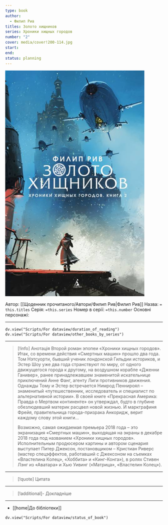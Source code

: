 ```yaml
---
type: book
author:
  - Филип Рив
titles: Золото хищников
series: Хроники хищных городов
number: "2"
cover: media/cover!200-114.jpg
start:
end:
status: planning
---
```

![cover|200](media/cover!200-114.jpg)

Автор: [[Щоденник прочитаного/Автори/Филип Рив|Филип Рив]]
Назва: `= this.titles`
Серія:  `=this.series`
Номер в серії: `=this.number`
Основні персонажі:

---
```dataviewjs
dv.view("Scripts/For dataview/duration_of_reading")
dv.view("Scripts/For dataview/other_books_by_series")
```

---
>[!info] Анотація
>Второй роман эпопеи «Хроники хищных городов». Итак, со времени действия «Смертных машин» прошло два года. Том Нэтсуорти, бывший ученик лондонской Гильдии историков, и Эстер Шоу уже два года странствуют по миру, от одного движущегося города к другому, на воздушном корабле «Дженни Ганивер», ранее принадлежавшем знаменитой искательнице приключений Анне Фанг, агенту Лиги противников движения. Однажды Тому и Эстер встречается Нимрод Пеннироял – знаменитый «путешественник, исследователь и специалист по альтернативной истории». В своей книге «Прекрасная Америка: Правда о Мертвом континенте» он утверждал, будто в глубине обезлюдевший материк расцвел новой жизнью. И маркграфиня Фрейя, правительница города-призрака Анкоридж, верит каждому слову этой книги…
>
>Возможно, самая ожидаемая премьера 2018 года – это экранизация «Смертных машин», выходящая на экраны в декабре 2018 года под названием «Хроники хищных городов». Исполнительным продюсером картины и автором сценария выступает Питер Джексон, постановщиком – Кристиан Риверс (мастер спецэффектов, работавший с Джексоном на съемках «Властелина Колец», «Хоббита» и «Кинг-Конга»), в ролях Стивен Лэнг из «Аватара» и Хью Уивинг («Матрица», «Властелин Колец»).
___

>[!quote] Цитата

---
>[!additional]- Докладніше

---

- [[home|До бібліотеки]]

```dataviewjs
dv.view("Scripts/For dataview/status_of_book")
```